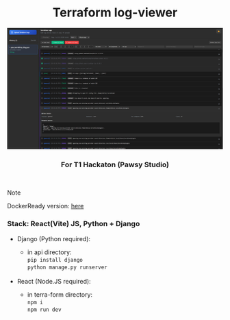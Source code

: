 <h1 align = "center">Terraform log-viewer</h1>

<img src = ".github/workflows/screenshot.jpg">

<h3 align = "center">For T1 Hackaton (Pawsy Studio)</h3>
<br>

> [!NOTE]
> DockerReady version: <a href = "https://github.com/1CE-CAT/Hakaton-terraform-logs/tree/main">here</a>

<h3>Stack: React(Vite) JS, Python + Django</h3>

<ul>
<li>Django (Python required):</li>
    <ul><li>in api directory:</li>
        <code>pip install django</code><br>
        <code>python manage.py runserver</code>
        </ul>
<br><li>React (Node.JS required):</li>
    <ul><li>in terra-form directory:</li>
    <code>npm i</code><br>
    <code>npm run dev</code></ul>
</ul>
